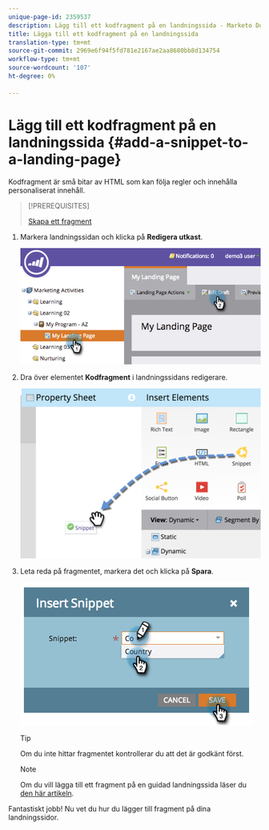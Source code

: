 ```yaml
---
unique-page-id: 2359537
description: Lägg till ett kodfragment på en landningssida - Marketo Docs - Produktdokumentation
title: Lägga till ett kodfragment på en landningssida
translation-type: tm+mt
source-git-commit: 2969e6f94f5fd781e2167ae2aa8680bb8d134754
workflow-type: tm+mt
source-wordcount: '107'
ht-degree: 0%

---
```



# Lägg till ett kodfragment på en landningssida {#add-a-snippet-to-a-landing-page}

Kodfragment är små bitar av HTML som kan följa regler och innehålla personaliserat innehåll.

>[!PREREQUISITES]
>
>[Skapa ett fragment](/help/marketo/product-docs/personalization/segmentation-and-snippets/snippets/create-a-snippet.md)

1. Markera landningssidan och klicka på **Redigera utkast**.

   ![](assets/image2014-9-16-15-3a4-3a28.png)

1. Dra över elementet **Kodfragment** i landningssidans redigerare.

   ![](assets/image2015-5-21-12-3a46-3a34.png)

1. Leta reda på fragmentet, markera det och klicka på **Spara**.

   ![](assets/image2014-9-16-15-3a4-3a14.png)

   >[!TIP]
   >
   >Om du inte hittar fragmentet kontrollerar du att det är godkänt först.

   >[!NOTE]
   >
   >Om du vill lägga till ett fragment på en guidad landningssida läser du [den här artikeln](/help/marketo/product-docs/demand-generation/landing-pages/landing-page-templates/create-a-guided-landing-page-template.md).

Fantastiskt jobb! Nu vet du hur du lägger till fragment på dina landningssidor.
